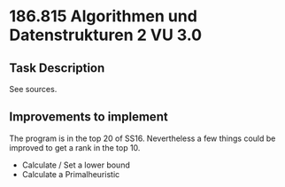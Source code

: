 # 186.815 Algorithmen und Datenstrukturen 2 VU 3.0

## Task Description

See sources.

## Improvements to implement

The program is in the top 20 of SS16. Nevertheless a few things could be improved to get a rank in the top 10.

- Calculate / Set a lower bound
- Calculate a Primalheuristic
